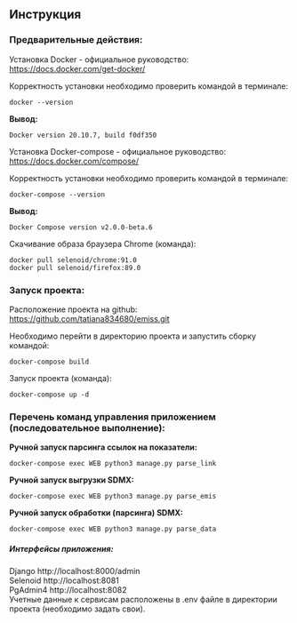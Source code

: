 ## Инструкция
### Предварительные действия:
Установка Docker - официальное руководство: https://docs.docker.com/get-docker/

Корректность установки необходимо проверить командой в терминале:

 ```docker --version```  

**Вывод:**  
 ```
Docker version 20.10.7, build f0df350  
 ```
Установка Docker-compose - официальное руководство:  https://docs.docker.com/compose/

Корректность установки необходимо проверить командой в терминале:

 ```docker-compose --version ```  

**Вывод:**  
 ```
 Docker Compose version v2.0.0-beta.6   
 ```
Скачивание образа браузера Chrome (команда):

```docker pull selenoid/chrome:91.0```   
```docker pull selenoid/firefox:89.0```   



### Запуск проекта:

Расположение проекта на github: https://github.com/tatiana834680/emiss.git  

Необходимо перейти в директорию проекта и запустить сборку командой:

```docker-compose build```  

Запуск проекта (команда):

```docker-compose up -d```  

### Перечень команд управления приложением (последовательное выполнение):  
**Ручной запуск парсинга ссылок на показатели:**  

```docker-compose exec WEB python3 manage.py parse_link```  

**Ручной запуск выгрузки SDMX:**  

```docker-compose exec WEB python3 manage.py parse_emis```  

**Ручной запуск обработки (парсинга) SDMX:** 

```docker-compose exec WEB python3 manage.py parse_data```  

##### Интерфейсы приложения:  
Django http://localhost:8000/admin    
Selenoid http://localhost:8081    
PgAdmin4 http://localhost:8082    
Учетные данные к сервисам расположены в .env файле в директории проекта (необходимо задать свои).   
